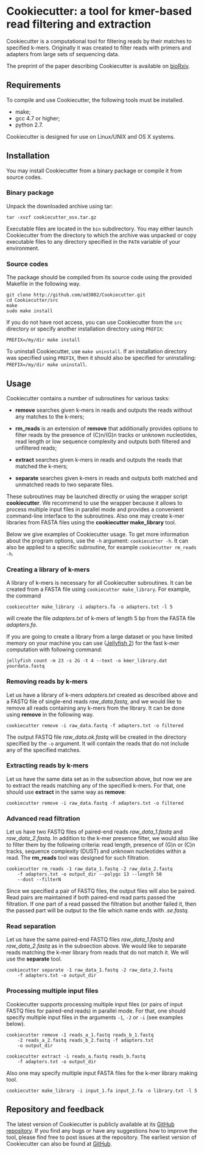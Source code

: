 # Cookiecutter: a tool for kmer-based read filtering and extraction

Cookiecutter is a computational tool for filtering reads by their 
matches to specified k-mers. Originally it was created to
filter reads with primers and adapters from large sets of sequencing 
data.

The preprint of the paper describing Cookiecutter is available on 
[bioRxiv](http://biorxiv.org/content/early/2015/08/16/024679.article-info).

## Requirements

To compile and use Cookiecutter, the following tools must be 
installed.

- make;
- gcc 4.7 or higher;
- python 2.7.

Cookiecutter is designed for use on Linux/UNIX and OS X systems.

## Installation

You may install Cookiecutter from a binary package or compile it from
source codes.

### Binary package

Unpack the downloaded archive using tar:

```
tar -xvzf cookiecutter_osx.tar.gz
```

Executable files are located in the `bin` subdirectory. You may 
either launch Cookiecutter from the directory to which the archive was 
unpacked or copy executable files to any directory specified in the 
`PATH` variable of your environment.

### Source codes

The package should be compiled from its source code using the 
provided Makefile in the following way.

```
git clone http://github.com/ad3002/Cookiecutter.git
cd Cookiecutter/src
make
sudo make install
```

If you do not have root access, you can use Cookiecutter from the `src` 
directory or specify another installation directory using `PREFIX`:

```
PREFIX=/my/dir make install
```

To uninstall Cookiecutter, use `make uninstall`. If an installation 
directory was specified using `PREFIX`, then it should also be 
specified 
for uninstalling: `PREFIX=/my/dir make uninstall`.

## Usage

Cookiecutter contains a number of subroutines for various tasks:

- **remove** searches given k-mers in reads and outputs the reads 
without any matches to the k-mers;

- **rm_reads** is an extension of **remove** that additionally provides 
options to filter reads by the presence of (C)n/(G)n tracks or 
unknown nucleotides, read length or low sequence complexity and 
outputs both filtered and unfiltered reads;

- **extract** searches given k-mers in reads and outputs the reads that
 matched the k-mers;
 
- **separate** searches given k-mers in reads and outputs both matched 
and unmatched reads to two separate files.

These subroutines may be launched directly or using the wrapper script 
**cookiecutter**. We recommend to use the wrapper because it allows to
process multiple input files in parallel mode and provides a 
convenient command-line interface to the subroutines. Also one may 
create k-mer libraries from FASTA files using the **cookiecutter 
make_library** tool.

Below we give examples of Cookiecutter usage. To get more information 
about the program options, use the `-h` argument: `cookiecutter -h`. 
It can also be applied to a specific subroutine, for example 
`cookiecutter rm_reads -h`.

### Creating a library of k-mers

A library of k-mers is necessary for all Cookiecutter subroutines. It 
can be created from a FASTA file using `cookiecutter make_library`.
For example, the command

```
cookiecutter make_library -i adapters.fa -o adapters.txt -l 5
```

will create the file *adapters.txt* of k-mers of length 5 bp from the
FASTA file *adapters.fa*.

If you are going to create a library from a large dataset or you have limited memory on your machine you can use ([Jellyfish 2](http://www.genome.umd.edu/jellyfish.html)) for the fast k-mer computation with following command:

```
jellyfish count -m 23 -s 2G -t 4 --text -o kmer_library.dat yourdata.fastq 
```

### Removing reads by k-mers

Let us have a library of k-mers *adapters.txt* created as described 
above and a FASTQ file of single-end reads *raw_data.fastq*, and we 
would like to remove all reads containing any k-mers from the library.
It can be done using **remove** in the following way.

```
cookiecutter remove -i raw_data.fastq -f adapters.txt -o filtered
```

The output FASTQ file *raw_data.ok.fastq* will be created in the 
directory specified by the `-o` argument. It will contain the reads 
that do not include any of the specified matches.

### Extracting reads by k-mers

Let us have the same data set as in the
subsection above, but now we are to extract the reads matching 
any of the specified k-mers. For that, one should use **extract** in 
the same way as **remove**:

```
cookiecutter remove -i raw_data.fastq -f adapters.txt -o filtered
```

### Advanced read filtration

Let us have two FASTQ files of paired-end reads *raw_data_1.fastq* 
and *raw_data_2.fastq*. In addition to the k-mer presence filter, we 
would also like to filter them by the following criteria: read length,
presence of (G)n or (C)n tracks, sequence complexity (DUST) and
unknown nucleotides within a read. The **rm_reads** tool was designed
for such filtration.
 
```
cookiecutter rm_reads -1 raw_data_1.fastq -2 raw_data_2.fastq
    -f adapters.txt -o output_dir --polygc 13 --length 50
    --dust --filterN
```

Since we specified a pair of FASTQ files, the output files will also 
be paired. Read pairs are maintained if both paired-end read parts 
passed the filtration. If one part of a read passed the filtration but 
another 
failed it, then the passed part will be output to the file which 
name ends with *.se.fastq*.

### Read separation

Let us have the same paired-end FASTQ files *raw_data_1.fastq* and
*raw_data_2.fastq* as in the subsection above. We would like to 
separate reads matching the k-mer library from reads that do not 
match it. We will use the **separate** tool.

```
cookiecutter separate -1 raw_data_1.fastq -2 raw_data_2.fastq
    -f adapters.txt -o output_dir
```

### Processing multiple input files

Cookiecutter supports processing multiple input files (or pairs 
of input FASTQ files for paired-end reads) in parallel mode. For 
that, one should specify multiple input files in the arguments `-1`, 
`-2` or `-i` (see examples below).

```
cookiecutter remove -1 reads_a_1.fastq reads_b_1.fastq
    -2 reads_a_2.fastq reads_b_2.fastq -f adapters.txt
    -o output_dir
```

```
cookiecutter extract -i reads_a.fastq reads_b.fastq
    -f adapters.txt -o output_dir
```

Also one may specify multiple input FASTA files for the k-mer library
making tool.

```
cookiecutter make_library -i input_1.fa input_2.fa -o library.txt -l 5
```

## Repository and feedback

The latest version of Cookiecutter is publicly available at 
its [GitHub repository](https://github.com/ad3002/Cookiecutter). If 
you find any bugs or have any suggestions how to improve the tool, 
please find free to post issues at the repository. The earliest 
version of Cookiecutter can also be found at
[GitHub](https://github.com/allivi/rm_reads).
